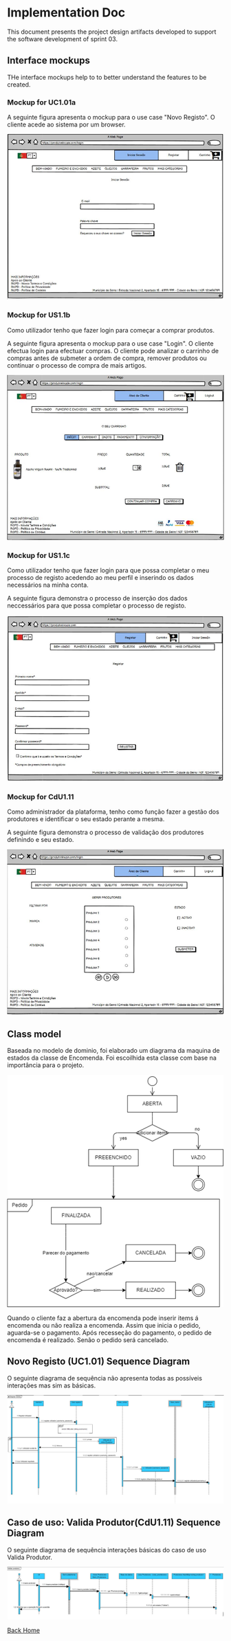 # Implementation Doc

This document presents the project design artifacts developed to support the software development of sprint 03.

## Interface mockups
THe interface mockups help to to better understand the features to be created.

### Mockup for UC1.01a

A seguinte figura apresenta o mockup para o use case "Novo Registo". O cliente acede ao sistema por um browser.

![image](Images/Mockup_Login.JPG)

### Mockup for US1.1b 

Como utilizador tenho que fazer login para começar a comprar produtos.

A seguinte figura apresenta o mockup para o use case "Login". O cliente efectua login para efectuar compras. O cliente pode analizar o carrinho de compras antes de submeter a ordem de compra, remover produtos ou continuar o processo de compra de mais artigos.

![image](Images/Mockup_Compra.JPG)

### Mockup for US1.1c 

Como utilizador tenho que fazer login para que possa completar o meu processo de registo acedendo ao meu perfil e inserindo os dados necessários na minha conta.

A seguinte figura demonstra o processo de inserção dos dados neccessários para que possa completar o processo de registo.

![image](Images/Mockup_Registo.JPG)

### Mockup for CdU1.11

Como administrador da plataforma, tenho como função fazer a gestão dos produtores e identificar o seu estado perante a mesma.

A seguinte figura demonstra o processo de validação dos produtores definindo e seu estado.

![image](Images/Mockup_Gerir_Produtores.JPG)

## Class model

Baseada no modelo de dominio, foi elaborado um diagrama da maquina de estados da classe de Encomenda. 
Foi escoilhida esta classe com base na importância para o projeto. 

![image](Images/diagramaEstado.png)

Quando o cliente faz a abertura da encomenda pode inserir items á encomenda ou não realiza a encomenda.
Assim que inicia o pedido, aguarda-se o pagamento. Após recesseção do pagamento, o pedido de encomenda é realizado. Senão o pedido será cancelado. 

## Novo Registo (UC1.01) Sequence Diagram

O seguinte diagrama de sequência não apresenta todas as possíveis interações mas sim as básicas.

![image](Images/Diagrama_Seq_Registo.JPG)

## Caso de uso: Valida Produtor(CdU1.11) Sequence Diagram

O seguinte diagrama de sequência interações básicas do caso de uso Valida Produtor.

![image](Images/Diagrama_Validar_produtor.JPG)

[Back Home](Home)
